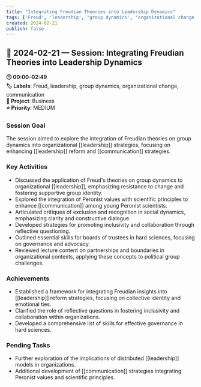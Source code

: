 ```yaml
---
title: "Integrating Freudian Theories into Leadership Dynamics"
tags: ['Freud', 'leadership', 'group dynamics', 'organizational change', 'communication']
created: 2024-02-21
publish: false
---
```


## 📅 2024-02-21 — Session: Integrating Freudian Theories into Leadership Dynamics

**🕒 00:00–02:49**  
**🏷️ Labels**: Freud, leadership, group dynamics, organizational change, communication  
**📂 Project**: Business  
**⭐ Priority**: MEDIUM  


### Session Goal
The session aimed to explore the integration of Freudian theories on group dynamics into organizational [[leadership]] strategies, focusing on enhancing [[leadership]] reform and [[communication]] strategies.

### Key Activities
- Discussed the application of Freud's theories on group dynamics to organizational [[leadership]], emphasizing resistance to change and fostering supportive group identity.
- Explored the integration of Peronist values with scientific principles to enhance [[communication]] among young Peronist scientists.
- Articulated critiques of exclusion and recognition in social dynamics, emphasizing clarity and constructive dialogue.
- Developed strategies for promoting inclusivity and collaboration through reflective questioning.
- Outlined essential skills for boards of trustees in hard sciences, focusing on governance and advocacy.
- Reviewed lecture content on partnerships and boundaries in organizational contexts, applying these concepts to political group challenges.

### Achievements
- Established a framework for integrating Freudian insights into [[leadership]] reform strategies, focusing on collective identity and emotional ties.
- Clarified the role of reflective questions in fostering inclusivity and collaboration within organizations.
- Developed a comprehensive list of skills for effective governance in hard sciences.

### Pending Tasks
- Further exploration of the implications of distributed [[leadership]] models in organizations.
- Additional development of [[communication]] strategies integrating Peronist values and scientific principles.
